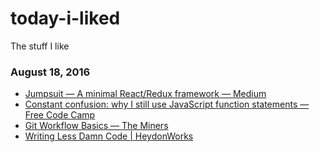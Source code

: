 # today-i-liked
The stuff I like

### August 18, 2016
- [Jumpsuit — A minimal React/Redux framework — Medium](https://medium.com/@tannerlinsley/jumpsuit-react-redux-made-simple-e3186ba1b077#.p7gsyl6i8) 
- [Constant confusion: why I still use JavaScript function statements — Free Code Camp](https://medium.freecodecamp.com/constant-confusion-why-i-still-use-javascript-function-statements-984ece0b72fd#.tznhlewa6) 
- [Git Workflow Basics — The Miners](https://blog.codeminer42.com/git-workflow-basics-d405746f6205#.xous3bjpv) 
- [Writing Less Damn Code | HeydonWorks](http://www.heydonworks.com/article/on-writing-less-damn-code) 
